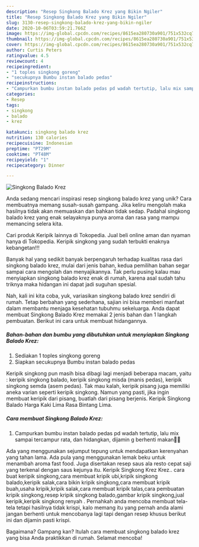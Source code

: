 ```yaml
---
description: "Resep Singkong Balado Krez yang Bikin Ngiler"
title: "Resep Singkong Balado Krez yang Bikin Ngiler"
slug: 3130-resep-singkong-balado-krez-yang-bikin-ngiler
date: 2020-10-06T03:59:21.766Z
image: https://img-global.cpcdn.com/recipes/8615ea280730a901/751x532cq70/singkong-balado-krez-foto-resep-utama.jpg
thumbnail: https://img-global.cpcdn.com/recipes/8615ea280730a901/751x532cq70/singkong-balado-krez-foto-resep-utama.jpg
cover: https://img-global.cpcdn.com/recipes/8615ea280730a901/751x532cq70/singkong-balado-krez-foto-resep-utama.jpg
author: Curtis Peters
ratingvalue: 4.5
reviewcount: 4
recipeingredient:
- "1 toples singkong goreng"
- "secukupnya Bumbu instan balado pedas"
recipeinstructions:
- "Campurkan bumbu instan balado pedas pd wadah tertutip, lalu mix sampai tercampur rata, dan hidangkan, dijamin g berhenti makan👿💥"
categories:
- Resep
tags:
- singkong
- balado
- krez

katakunci: singkong balado krez 
nutrition: 130 calories
recipecuisine: Indonesian
preptime: "PT29M"
cooktime: "PT48M"
recipeyield: "1"
recipecategory: Dinner

---
```



![Singkong Balado Krez](https://img-global.cpcdn.com/recipes/8615ea280730a901/751x532cq70/singkong-balado-krez-foto-resep-utama.jpg)

Anda sedang mencari inspirasi resep singkong balado krez yang unik? Cara membuatnya memang susah-susah gampang. Jika keliru mengolah maka hasilnya tidak akan memuaskan dan bahkan tidak sedap. Padahal singkong balado krez yang enak selayaknya punya aroma dan rasa yang mampu memancing selera kita.

Cari produk Keripik lainnya di Tokopedia. Jual beli online aman dan nyaman hanya di Tokopedia. Keripik singkong yang sudah terbukti enaknya kebangetan!!!

Banyak hal yang sedikit banyak berpengaruh terhadap kualitas rasa dari singkong balado krez, mulai dari jenis bahan, kedua pemilihan bahan segar sampai cara mengolah dan menyajikannya. Tak perlu pusing kalau mau menyiapkan singkong balado krez enak di rumah, karena asal sudah tahu triknya maka hidangan ini dapat jadi suguhan spesial.


Nah, kali ini kita coba, yuk, variasikan singkong balado krez sendiri di rumah. Tetap berbahan yang sederhana, sajian ini bisa memberi manfaat dalam membantu menjaga kesehatan tubuhmu sekeluarga. Anda dapat membuat Singkong Balado Krez memakai 2 jenis bahan dan 1 langkah pembuatan. Berikut ini cara untuk membuat hidangannya.

<!--inarticleads1-->

##### Bahan-bahan dan bumbu yang dibutuhkan untuk menyiapkan Singkong Balado Krez:

1. Sediakan 1 toples singkong goreng
1. Siapkan secukupnya Bumbu instan balado pedas


Keripik singkong pun masih bisa dibagi lagi menjadi beberapa macam, yaitu : keripik singkong balado, keripik singkong misda (manis pedas), keripik singkong semda (asem pedas). Tak mau kalah, keripik pisang juga memiliki aneka varian seperti keripik singkong. Namun yang pasti, jika ingin membuat keripik dari pisang, buatlah dari pisang berjenis. Keripik Singkong Balado Harga Kaki Lima Rasa Bintang Lima. 

<!--inarticleads2-->

##### Cara membuat Singkong Balado Krez:

1. Campurkan bumbu instan balado pedas pd wadah tertutip, lalu mix sampai tercampur rata, dan hidangkan, dijamin g berhenti makan👿💥


Ada yang menggunakan sejumput tepung untuk mendapatkan kerenyahan yang tahan lama. Ada pula yang menggunakan lemak beku untuk menambah aroma fast food. Juga disertakan resep saus ala resto cepat saji yang terkenal dengan saus kejunya itu. Keripik Singkong Krez Krez.. cara buat keripik singkong,cara membuat kripik ubi,kripik singkong balado,keripik salak,cara bikin kripik singkong,cara membuat kripik buah,usaha kripik,kripik salak,cara membuat kripik talas,cara pembuatan kripik singkong,resep kripik singkong balado,gambar kripik singkong,jual keripik,keripik singkong renyah . Pernahkah anda mencoba membuat tela-tela tetapi hasilnya tidak krispi, kalo memang itu yang pernah anda alami jangan berhenti untuk mencobanya lagi tapi dengan resep khusus berikut ini dan dijamin pasti krispi. 

Bagaimana? Gampang kan? Itulah cara membuat singkong balado krez yang bisa Anda praktikkan di rumah. Selamat mencoba!
